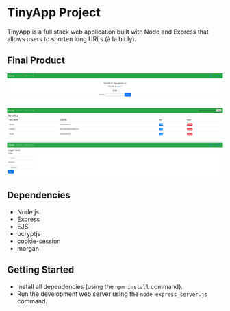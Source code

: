 # TinyApp Project

TinyApp is a full stack web application built with Node and Express that allows users to shorten long URLs (à la bit.ly).

## Final Product

![](https://github.com/Spoon1113/tinyapp/blob/master/docs/create-new-url.png?raw=true)
![](https://github.com/Spoon1113/tinyapp/blob/master/docs/urls-page.png?raw=true)
![](https://github.com/Spoon1113/tinyapp/blob/master/docs/login-page.png?raw=true)

## Dependencies

- Node.js
- Express
- EJS
- bcryptjs
- cookie-session
- morgan

## Getting Started

- Install all dependencies (using the `npm install` command).
- Run the development web server using the `node express_server.js` command.